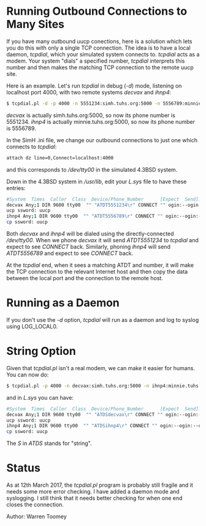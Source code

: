 # Running Outbound Connections to Many Sites
If you have many outbound uucp conections, here is a solution which
lets you do this with only a single TCP connection. The idea is to have
a local daemon, *tcpdial*, which your simulated system connects to. 
*tcpdial* acts as a modem. Your system "dials" a specified number, *tcpdial*
interprets this number and then makes the matching TCP connection to the
remote uucp site.

Here is an example. Let's run *tcpdial* in debug (*-d*) mode, listening on
localhost port 4000, with two remote systems *decvax* and *ihnp4*:

```sh
$ tcpdial.pl -d -p 4000 -n 5551234:simh.tuhs.org:5000 -n 5556789:minnie.tuhs.org:5000
```

*decvax* is actually simh.tuhs.org:5000, so now its phone number is 5551234.
*ihnp4* is actually minnie.tuhs.org:5000, so now its phone number is 5556789.

In the SimH .ini file, we change our outbound connections to just one
which connects to *tcpdial*:

```sh
attach dz line=0,Connect=localhost:4000
```

and this corresponds to */dev/tty00* in the simulated 4.3BSD system.

Down in the 4.3BSD system in */usr/lib*, edit your *L.sys* file to have these
entries:

```sh
#System  Times  Caller  Class  Device/Phone_Number      [Expect  Send]....
decvax Any;1 DIR 9600 tty00  "" "ATDT5551234\r" CONNECT "" ogin:--ogin:--ogin: u
ucp ssword: uucp
ihnp4 Any;1 DIR 9600 tty00  "" "ATDT5556789\r" CONNECT "" ogin:--ogin:--ogin: uu
cp ssword: uucp
```

Both *decvax* and *ihnp4* will be dialed using the directly-connected
*/dev/tty00*. When we phone *decvax* it will send *ATDT5551234* to *tcpdial*
and expect to see *CONNECT* back. Similarly, phoning *ihnp4* will
send *ATDT5556789* and expect to see *CONNECT* back.

At the *tcpdial* end, when it sees a matching ATDT and number, it will
make the TCP connection to the relevant Internet host and then copy the
data between the local port and the connection to the remote host.

# Running as a Daemon
If you don't use the *-d* option, *tcpdial* will run as a daemon and log
to syslog using LOG_LOCAL0.

# String Option
Given that *tcpdial.pl* isn't a real modem, we can make it easier for humans.
You can now do:

```sh
$ tcpdial.pl -p 4000 -n decvax:simh.tuhs.org:5000 -n ihnp4:minnie.tuhs.org:5000
```

and in *L.sys* you can have:

```sh
#System  Times  Caller  Class  Device/Phone_Number      [Expect  Send]....
decvax Any;1 DIR 9600 tty00  "" "ATDSdecvax\r" CONNECT "" ogin:--ogin:--ogin: u
ucp ssword: uucp
ihnp4 Any;1 DIR 9600 tty00  "" "ATDSihnp4\r" CONNECT "" ogin:--ogin:--ogin: uu
cp ssword: uucp
```

The *S* in *ATDS* stands for "string".

# Status

As at 12th March 2017, the *tcpdial.pl* program is probably still fragile
and it needs some more error checking. I have added a daemon mode and
syslogging. I still think that it needs better checking for when one
end closes the connection.

Author: Warren Toomey
